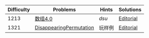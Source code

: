 | Difficulty | Problems | Hints | Solutions |
|------------|------------|-----------|-----------|
| 1213 | [数组4.0](https://ac.nowcoder.com/acm/contest/108038/D) | $dsu$ | [Editorial](https://github.com/aboutliu/Daily_Problem/blob/main/2025/04/28/solution/数组4.0.md) |
| 1321 | [DisappearingPermutation](https://codeforces.com/contest/2086/problem/C) | 玩样例 | [Editorial](https://github.com/aboutliu/Daily_Problem/blob/main/2025/04/04/solution/DisappearingPermutation.md) |
